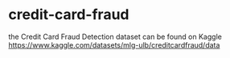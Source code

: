 # credit-card-fraud

 the Credit Card Fraud Detection dataset can be found on Kaggle https://www.kaggle.com/datasets/mlg-ulb/creditcardfraud/data
